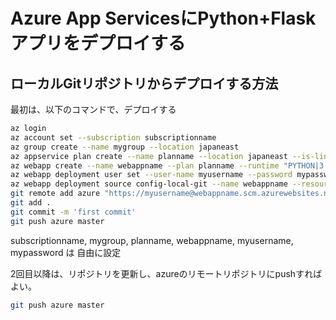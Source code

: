 # Azure App ServicesにPython+Flaskアプリをデプロイする

## ローカルGitリポジトリからデプロイする方法

最初は、以下のコマンドで、デプロイする

```sh
az login
az account set --subscription subscriptionname
az group create --name mygroup --location japaneast
az appservice plan create --name planname --location japaneast --is-linux --sku B2 --resource-group mygroup
az webapp create --name webappname --plan planname --runtime "PYTHON|3.7" --resource-group mygroup
az webapp deployment user set --user-name myusername --password mypassword
az webapp deployment source config-local-git --name webappname --resource-group mygroup
git remote add azure "https://myusername@webappname.scm.azurewebsites.net/webappname.git"
git add .
git commit -m 'first commit'
git push azure master
```

subscriptionname, mygroup, planname, webappname, myusername, mypassword は 自由に設定

2回目以降は、リポジトリを更新し、azureのリモートリポジトリにpushすればよい。


```sh
git push azure master
```
